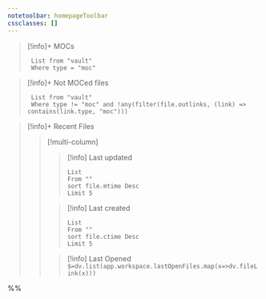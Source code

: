 ```yaml
---
notetoolbar: homepageToolbar
cssclasses: []
---
```



>[!info]+ MOCs
> ```dataview
>  List from "vault"
>  Where type = "moc"
>  ```


>[!info]+ Not MOCed files
> ```dataview
>  List from "vault"
>  Where type != "moc" and !any(filter(file.outlinks, (link) => contains(link.type, "moc")))
>  ```







> [!info]+ Recent Files
> > [!multi-column]
> > > [!info] Last updated  
> > > ```dataview  
> > > List  
> > > From ""  
> > > sort file.mtime Desc  
> > > Limit 5  
> > > ```  
> >
> > > [!info] Last created  
> > > ```dataview  
> > > List  
> > > From ""  
> > > sort file.ctime Desc  
> > > Limit 5  
> > > ```  
> > 
> > > [!info] Last Opened  
> > > `$=dv.list(app.workspace.lastOpenFiles.map(x=>dv.fileLink(x)))`


%%

<!-- TODO Fix Last Opened just above.
Last openFiles inline JS:
`$=dv.list(app.workspace.lastOpenFiles.map(x=>dv.fileLink(x)))`
or
`$=dv.list(app.workspace.lastOpenFiles)`
-->

